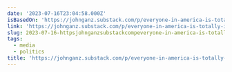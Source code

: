 ```yaml
---
date: '2023-07-16T23:04:58.000Z'
isBasedOn: 'https://johnganz.substack.com/p/everyone-in-america-is-totally-insane'
link: 'https://johnganz.substack.com/p/everyone-in-america-is-totally-insane'
slug: 2023-07-16-httpsjohnganzsubstackcompeveryone-in-america-is-totally-insane
tags:
  - media
  - politics
title: 'https://johnganz.substack.com/p/everyone-in-america-is-totally-insane'
---
```


